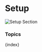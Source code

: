 # Setup

<img class="screenshot" alt="Setup Section" src="{{url_prefix}}/assets/img/schools/setup/setup-section.png">

### Topics

{index}